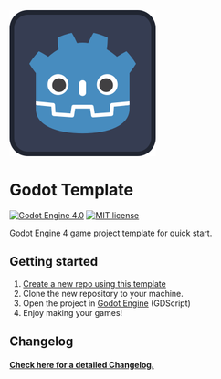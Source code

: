 ![Repository Logo](core/images/icon.svg)


# Godot Template

[![Godot Engine 4.0](https://img.shields.io/badge/Godot%20Engine-4.0-blue)](https://godotengine.org/)
[![MIT license](https://img.shields.io/badge/license-MIT-blue.svg)](/license.txt)

Godot Engine 4 game project template for quick start.

## Getting started

1. [Create a new repo using this template](https://github.com/Bakneko/godot-template/generate)
2. Clone the new repository to your machine.
3. Open the project in [Godot Engine](https://godotengine.org/download/) (GDScript)
4. Enjoy making your games!

## Changelog

#### [Check here for a detailed Changelog.](./changelog.md)
